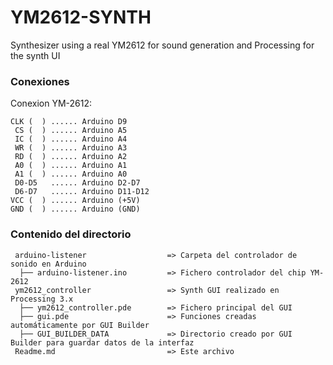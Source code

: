 # YM2612-SYNTH
Synthesizer using a real YM2612 for sound generation and Processing for the synth UI

### Conexiones

Conexion YM-2612:
```
CLK (  ) ...... Arduino D9
 CS (  ) ...... Arduino A5   
 IC (  ) ...... Arduino A4   
 WR (  ) ...... Arduino A3   
 RD (  ) ...... Arduino A2  
 A0 (  ) ...... Arduino A1  
 A1 (  ) ...... Arduino A0
 D0-D5   ...... Arduino D2-D7
 D6-D7   ...... Arduino D11-D12
VCC (  ) ...... Arduino (+5V)
GND (  ) ...... Arduino (GND)
```

### Contenido del directorio
```
 arduino-listener                  => Carpeta del controlador de sonido en Arduino
  ├── arduino-listener.ino         => Fichero controlador del chip YM-2612
 ym2612_controller                 => Synth GUI realizado en Processing 3.x 
  ├── ym2612_controller.pde        => Fichero principal del GUI 
  ├── gui.pde                      => Funciones creadas automáticamente por GUI Builder
  ├── GUI_BUILDER_DATA             => Directorio creado por GUI Builder para guardar datos de la interfaz
 Readme.md                         => Este archivo
```
